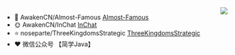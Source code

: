 <img align="right" src="https://github-readme-stats.vercel.app/api?username=noseparte&show_icons=true&icon_color=805AD5&text_color=718096&bg_color=ffffff&hide_title=true" />

- :triangular_flag_on_post: AwakenCN/Almost-Famous [Almost-Famous](https://github.com/AwakenCN/Almost-Famous/)
- :sun_with_face: AwakenCN/InChat [InChat](https://github.com/AwakenCN/InChat/)
- :star: noseparte/ThreeKingdomsStrategic [ThreeKingdomsStrategic](https://github.com/noseparte/ThreeKingdomsStrategic/)
- :heart: 微信公众号 【简学Java】 
